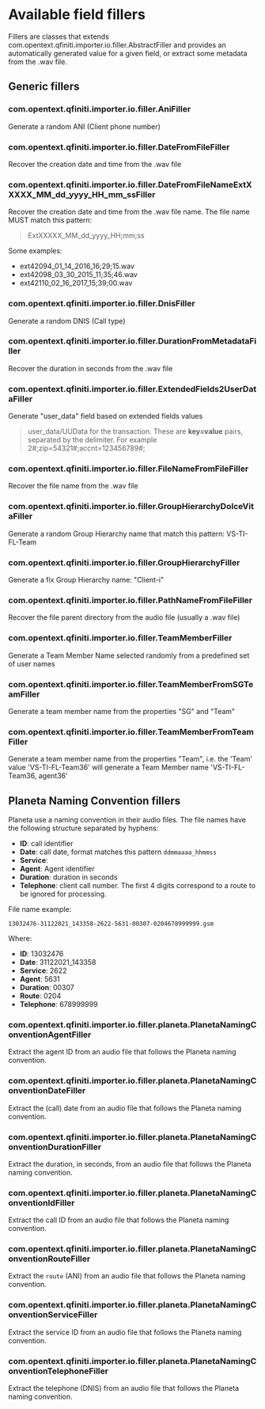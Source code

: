 # Available field fillers

Fillers are classes that extends com.opentext.qfiniti.importer.io.filler.AbstractFiller and provides an automatically generated value for a given field, or extract some metadata from the .wav file.

## Generic fillers

### com.opentext.qfiniti.importer.io.filler.AniFiller
Generate a random ANI (Client phone number)

### com.opentext.qfiniti.importer.io.filler.DateFromFileFiller
Recover the creation date and time from the .wav file

### com.opentext.qfiniti.importer.io.filler.DateFromFileNameExtXXXXX_MM_dd_yyyy_HH_mm_ssFiller
Recover the creation date and time from the .wav file name. The file name MUST match this pattern:

> ExtXXXXX_MM_dd_yyyy_HH;mm;ss

Some examples:
   - ext42094_01_14_2016_16;29;15.wav
   - ext42098_03_30_2015_11;35;46.wav
   - ext42110_02_16_2017_15;39;00.wav

### com.opentext.qfiniti.importer.io.filler.DnisFiller
Generate a random DNIS (Call type)

### com.opentext.qfiniti.importer.io.filler.DurationFromMetadataFiller
Recover the duration in seconds from the .wav file

### com.opentext.qfiniti.importer.io.filler.ExtendedFields2UserDataFiller
Generate "user_data" field based on extended fields values

> user_data/UUData for the transaction. These are **key=value** pairs, separated by the delimiter. For example 2#;zip=54321#;accnt=123456789#;

### com.opentext.qfiniti.importer.io.filler.FileNameFromFileFiller
Recover the file name from the .wav file

### com.opentext.qfiniti.importer.io.filler.GroupHierarchyDolceVitaFiller
Generate a random Group Hierarchy name that match this pattern: VS-TI-FL-Team<XX>

### com.opentext.qfiniti.importer.io.filler.GroupHierarchyFiller
Generate a fix Group Hierarchy name: "Client-i"

### com.opentext.qfiniti.importer.io.filler.PathNameFromFileFiller
Recover the file parent directory from the audio file (usually a .wav file)

### com.opentext.qfiniti.importer.io.filler.TeamMemberFiller
Generate a Team Member Name selected randomly from a predefined set of user names 

### com.opentext.qfiniti.importer.io.filler.TeamMemberFromSGTeamFiller
Generate a team member name from the properties "SG" and "Team"

### com.opentext.qfiniti.importer.io.filler.TeamMemberFromTeamFiller
Generate a team member name from the properties "Team", i.e. the 'Team' 
value 'VS-TI-FL-Team36' will generate a Team Member name 'VS-TI-FL-Team36, agent36'

## Planeta Naming Convention fillers

Planeta use a naming convention in their audio files. The file names have the following structure separated by hyphens:

 * **ID**: call identifier
 * **Date**: call date, format matches this pattern `ddmmaaaa_hhmmss`
 * **Service**:
 * **Agent**: Agent identifier
 * **Duration**: duration in seconds
 * **Telephone**: client call number. The first 4 digits correspond to a route to be ignored for processing.

File name example:

```
13032476-31122021_143358-2622-5631-00307-0204678999999.gsm
```

Where:

 * **ID**: 13032476
 * **Date**: 31122021_143358
 * **Service**: 2622
 * **Agent**: 5631
 * **Duration**: 00307
 * **Route**: 0204
 * **Telephone**: 678999999
 
### com.opentext.qfiniti.importer.io.filler.planeta.PlanetaNamingConventionAgentFiller

Extract the agent ID from an audio file that follows the Planeta naming convention.

### com.opentext.qfiniti.importer.io.filler.planeta.PlanetaNamingConventionDateFiller

Extract the (call) date from an audio file that follows the Planeta naming convention.

### com.opentext.qfiniti.importer.io.filler.planeta.PlanetaNamingConventionDurationFiller

Extract the duration, in seconds, from an audio file that follows the Planeta naming convention.

### com.opentext.qfiniti.importer.io.filler.planeta.PlanetaNamingConventionIdFiller

Extract the call ID from an audio file that follows the Planeta naming convention.

### com.opentext.qfiniti.importer.io.filler.planeta.PlanetaNamingConventionRouteFiller

Extract the `route` (ANI) from an audio file that follows the Planeta naming convention.

### com.opentext.qfiniti.importer.io.filler.planeta.PlanetaNamingConventionServiceFiller

Extract the service ID from an audio file that follows the Planeta naming convention.

### com.opentext.qfiniti.importer.io.filler.planeta.PlanetaNamingConventionTelephoneFiller

Extract the telephone (DNIS) from an audio file that follows the Planeta naming convention.
